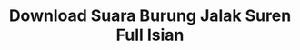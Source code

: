---
layout: post
title:  Download Suara Burung Jalak Suren Full Isian
categories: [Suara Burung]
---